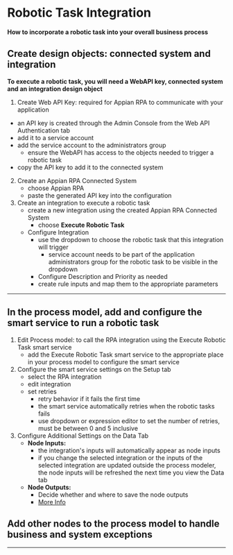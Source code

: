 # Robotic Task Integration
**How to incorporate a robotic task into your overall business process**

## Create design objects: connected system and integration
**To execute a robotic task, you will need a WebAPI key, connected system and an integration design object**
1. Create Web API Key: required for Appian RPA to communicate with your application
- an API key is created through the Admin Console from the Web API Authentication tab
- add it to a service account
- add the service account to the administrators group
    - ensure the WebAPI has access to the objects needed to trigger a robotic task
- copy the API key to add it to the connected system
2. Create an Appian RPA Connected System
    - choose Appian RPA
    - paste the generated API key into the configuration
3. Create an integration to execute a robotic task
    - create a new integration using the created Appian RPA Connected System
        - choose **Execute Robotic Task**
    - Configure Integration
        - use the dropdown to choose the robotic task that this integration will trigger
            - service account needs to be part of the application administrators group for the robotic task to be visible in the dropdown
        - Configure Description and Priority as needed
        - create rule inputs and map them to the appropriate parameters

---
## In the process model, add and configure the smart service to run a robotic task
1. Edit Process model: to call the RPA integration using the Execute Robotic Task smart service
    - add the Execute Robotic Task smart service to the appropriate place in your process model to configure the smart service
2. Configure the smart service settings on the Setup tab
    - select the RPA integration
    - edit integration
    - set retries
        - retry behavior if it fails the first time
        - the smart service automatically retries when the robotic tasks fails
        - use dropdown or expression editor to set the number of retries, must be between 0 and 5 inclusive
3. Configure Additional Settings on the Data Tab
    - **Node Inputs:**
        - the integration's inputs will automatically appear as node inputs
        - if you change the selected integration or the inputs of the selected integration are updated outside the process modeler, the node inputs will be refreshed the next time you view the Data tab
    - **Node Outputs:** 
        - Decide whether and where to save the node outputs
        - [More Info](https://academy.appian.com/#/online-course-player/a11e15e0-bea2-4218-9ace-9bd2903a1299)
## Add other nodes to the process model to handle business and system exceptions


---


